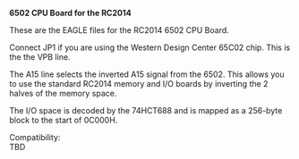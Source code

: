 <b>6502 CPU Board for the RC2014</b>
<p>
These are the EAGLE files for the RC2014 6502 CPU Board.
<p>
Connect JP1 if you are using the Western Design Center 65C02 chip. This is the the VPB line.
<p>The A15 line selects the inverted A15 signal from the 6502. This allows you to use the standard RC2014 memory and I/O boards by inverting the 2 halves of the memory space.
<p>
The I/O space is decoded by the 74HCT688 and is mapped as a 256-byte block to the start of 0C000H.
<p>
Compatibility:
<br>TBD
